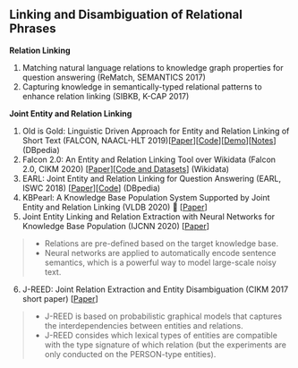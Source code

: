 ## Linking and Disambiguation of Relational Phrases

__Relation Linking__
1. Matching natural language relations to knowledge graph properties for question answering (ReMatch, SEMANTICS 2017)
2. Capturing knowledge in semantically-typed relational patterns to enhance relation linking (SIBKB, K-CAP 2017)

__Joint Entity and Relation Linking__
1. Old is Gold: Linguistic Driven Approach for Entity and Relation Linking of Short Text (FALCON, NAACL-HLT 2019)[[Paper](https://www.aclweb.org/anthology/N19-1243.pdf)][[Code](https://github.com/AhmadSakor/falcon)][[Demo](https://labs.tib.eu/falcon/)][[Notes](https://github.com/BrambleXu/knowledge-graph-learning/issues/211)] (DBpedia)
2. Falcon 2.0: An Entity and Relation Linking Tool over Wikidata (Falcon 2.0, CIKM 2020) [[Paper](https://arxiv.org/pdf/1912.11270.pdf)][[Code and Datasets](https://github.com/SDM-TIB/falcon2.0)] (Wikidata)
3. EARL: Joint Entity and Relation Linking for Question Answering (EARL, ISWC 2018) [[Paper](https://arxiv.org/abs/1801.03825)][[Code](https://github.com/AskNowQA/EARL)] (DBpedia)
4. KBPearl: A Knowledge Base Population System Supported by Joint Entity and Relation Linking (VLDB 2020) 🌟 [[Paper](http://www.vldb.org/pvldb/vol13/p1035-lin.pdf)]
5. Joint Entity Linking and Relation Extraction with Neural Networks for Knowledge Base Population (IJCNN 2020) [[Paper](https://ieeexplore.ieee.org/abstract/document/9207021)]
> * Relations are pre-defined based on the target knowledge base.
> * Neural networks are applied to automatically encode sentence semantics, which is a powerful way to model large-scale noisy text.
6. J-REED: Joint Relation Extraction and Entity Disambiguation (CIKM 2017 short paper) [[Paper](https://dl.acm.org/doi/pdf/10.1145/3132847.3133090)]
> * J-REED is based on probabilistic graphical models that captures the interdependencies between entities and relations.
> * J-REED consides which lexical types of entities are compatible with the type signature of which relation (but the experiments are only conducted on the PERSON-type entities).

